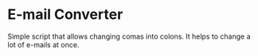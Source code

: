 E-mail Converter
==================

Simple script that allows changing comas into colons. It helps to change a lot of e-mails at once.
